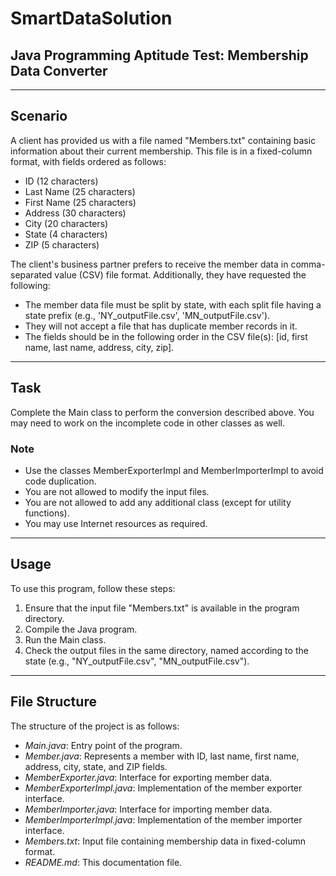 # SmartDataSolution
## Java Programming Aptitude Test: Membership Data Converter

---

## Scenario

A client has provided us with a file named "Members.txt" containing basic information about their current membership. This file is in a fixed-column format, with fields ordered as follows:
- ID (12 characters)
- Last Name (25 characters)
- First Name (25 characters)
- Address (30 characters)
- City (20 characters)
- State (4 characters)
- ZIP (5 characters)

The client's business partner prefers to receive the member data in comma-separated value (CSV) file format. Additionally, they have requested the following:
- The member data file must be split by state, with each split file having a state prefix (e.g., 'NY_outputFile.csv', 'MN_outputFile.csv').
- They will not accept a file that has duplicate member records in it.
- The fields should be in the following order in the CSV file(s): [id, first name, last name, address, city, zip].

---

## Task

Complete the Main class to perform the conversion described above. You may need to work on the incomplete code in other classes as well.

### Note

- Use the classes MemberExporterImpl and MemberImporterImpl to avoid code duplication.
- You are not allowed to modify the input files.
- You are not allowed to add any additional class (except for utility functions).
- You may use Internet resources as required.

---

## Usage

To use this program, follow these steps:
1. Ensure that the input file "Members.txt" is available in the program directory.
2. Compile the Java program.
3. Run the Main class.
4. Check the output files in the same directory, named according to the state (e.g., "NY_outputFile.csv", "MN_outputFile.csv").

---

## File Structure

The structure of the project is as follows:
- *Main.java*: Entry point of the program.
- *Member.java*: Represents a member with ID, last name, first name, address, city, state, and ZIP fields.
- *MemberExporter.java*: Interface for exporting member data.
- *MemberExporterImpl.java*: Implementation of the member exporter interface.
- *MemberImporter.java*: Interface for importing member data.
- *MemberImporterImpl.java*: Implementation of the member importer interface.
- *Members.txt*: Input file containing membership data in fixed-column format.
- *README.md*: This documentation file.
